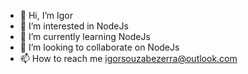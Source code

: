 - 👋 Hi, I’m Igor
- 👀 I’m interested in NodeJs
- 🌱 I’m currently learning NodeJs
- 💞️ I’m looking to collaborate on NodeJs
- 📫 How to reach me igorsouzabezerra@outlook.com
